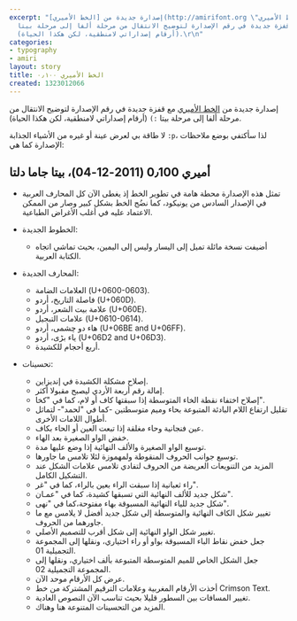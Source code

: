 ```yaml
---
excerpt: "إصدارة جديدة من [الخط الأميري](http://amirifont.org \"موقع الخط الأميري\")
  مع قفزة جديدة في رقم الإصدارة لتوضيح الانتقال من مرحلة ألفا إلى مرحلة بيتا `:)`
  (أرقام إصداراتي لامنطقية، لكن هكذا الحياة).\r\n"
categories:
- typography
- amiri
layout: story
title: الخط الأميري ٠٫١٠٠
created: 1323012066
---
```

إصدارة جديدة من [الخط الأميري](http://amirifont.org "موقع الخط الأميري") مع قفزة جديدة في رقم الإصدارة لتوضيح الانتقال من مرحلة ألفا إلى مرحلة بيتا `:)` (أرقام إصداراتي لامنطقية، لكن هكذا الحياة).
<!--break-->
لا طاقة بي لعرض عينة أو غيره من الأشياء الجذابة `:p`، لذا سأكتفي بوضع ملاحظات الإصدارة كما هي:

أميري 0٫100 (2011-12-04)، بيتا جاما دلتا
----------------------------------------
* تمثل هذه الإصدارة محطة هامة في تطوير الخط إذ يغطى الآن كل المحارف العربية في
  الإصدار السادس من يونيكود، كما نضُج الخط بشكل كبير وصار من الممكن الاعتماد
  عليه في أغلب الأغراض الطباعية.

* الخطوط الجديدة:
  - أضيفت نسخة مائلة تميل إلى اليسار وليس إلى اليمين، بحيث تماشي اتجاه الكتابة
    العربية.

* المحارف الجديدة:
  - العلامات الضامة (U+0600-0603).
  - فاصلة التاريخ، أردو (U+060D).
  - علامة بيت الشعر، أردو (U+060E).
  - علامات التبجيل (U+0610-0614).
  - هاء دو چشمی، أردو (U+06BE and U+06FF).
  - ياء بڑی، أردو (U+06D2 and U+06D3).
  - أربع أحجام للكشيدة.

* تحسينات:
  - إصلاح مشكلة الكشيدة في إنديزاين.
  - إمالة رقم أربعة الأردي ليصبح مقبولا أكثر.
  - إصلاح اختفاء نقطة الخاء المتوسطة إذا سبقتها كاف أو لام، كما في "كخا".
  - تقليل ارتفاع اللام البادئة المتبوعة بحاء وميم متوسطتين -كما في "لحمد"-
    لتماثل أطوال اللامات الأخرى.
  - عين فنجانية وحاء مغلقة إذا تبعت العين أو الحاء بكاف.
  - خفض الواو الصغيرة بعد الهاء.
  - توسيع الواو الصغيرة والألف النهائية إذا وضع عليها مدة.
  - توسيع جوانب الحروف المنقوطة ولمهموزة لئلا تلامس ما جاورها.
  - المزيد من التنويعات العريضة من الحروف لتفادي تلامس علامات الشكل عند التشكيل
    الكامل.
  - راء ثعبانية إذا سبقت الراء بعين بالراء، كما في "غر".
  - شكل جديد للألف النهائية التي تسبقها كشيدة، كما في "عمـان".
  - شكل جديد للياء النهائية المسبوقة بهاء مفتوحة،كما في "نهى".
  - تغيير شكل الكاف النهائية والمتوسطة إلى شكل جديد أفضل لا يلامس مع ما
    جاورهما من الحروف.
  - تغيير شكل الواو النهائية إلى شكل أقرب للتصميم الأصلي.
  - جعل خفض نقاط الباء المسبوقة بواو أو راء اختياري، ونقلها إلى المجموعة
    التجميلية 01.
  - جعل الشكل الخاص للميم المتوسطة المتبوعة بألف اختياري، ونقلها إلى المجموعة
    التجميلية 02.
  - عرض كل الأرقام موحد الآن.
  - أخذت الأرقام المغربية وعلامات الترقيم المشتركة من خط Crimson Text.
  - تغيير المسافات بين السطور قليلا بحيث تناسب الآن النصوص العادية.
  - المزيد من التحسينات المتنوعة هنا وهناك.
